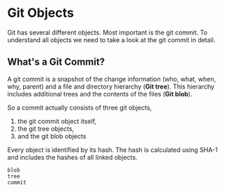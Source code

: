 # Git Objects

Git has several different objects. Most important is the git commit. To
understand all objects we need to take a look at the git commit in detail.

## What's a Git Commit?

A git commit is a snapshot of the change information (who, what, when, why,
parent) and a file and directory hierarchy (**Git tree**). This hierarchy
includes additional trees and the contents of the files (**Git blob**).

So a commit actually consists of three git objects,

1. the git commit object itself,
2. the git tree objects,
3. and the git blob objects

Every object is identified by its hash. The hash is calculated using SHA-1 and
includes the hashes of all linked objects.


```{toctree}
blob
tree
commit
```
